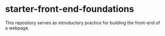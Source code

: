 # starter-front-end-foundations

This repository serves as introductory practice for building the front-end of a webpage.
